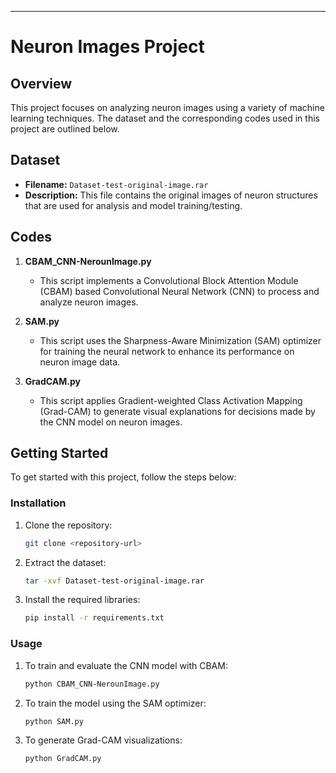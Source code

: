 ---

# Neuron Images Project

## Overview
This project focuses on analyzing neuron images using a variety of machine learning techniques. The dataset and the corresponding codes used in this project are outlined below.

## Dataset
- **Filename:** `Dataset-test-original-image.rar`
- **Description:** This file contains the original images of neuron structures that are used for analysis and model training/testing.

## Codes
1. **CBAM_CNN-NerounImage.py**
    - This script implements a Convolutional Block Attention Module (CBAM) based Convolutional Neural Network (CNN) to process and analyze neuron images.
  
2. **SAM.py**
    - This script uses the Sharpness-Aware Minimization (SAM) optimizer for training the neural network to enhance its performance on neuron image data.
  
3. **GradCAM.py**
    - This script applies Gradient-weighted Class Activation Mapping (Grad-CAM) to generate visual explanations for decisions made by the CNN model on neuron images.

## Getting Started
To get started with this project, follow the steps below:

### Installation
1. Clone the repository:
    ```bash
    git clone <repository-url>
    ```
2. Extract the dataset:
    ```bash
    tar -xvf Dataset-test-original-image.rar
    ```
3. Install the required libraries:
    ```bash
    pip install -r requirements.txt
    ```

### Usage
1. To train and evaluate the CNN model with CBAM:
    ```bash
    python CBAM_CNN-NerounImage.py
    ```

2. To train the model using the SAM optimizer:
    ```bash
    python SAM.py
    ```

3. To generate Grad-CAM visualizations:
    ```bash
    python GradCAM.py
    ```


